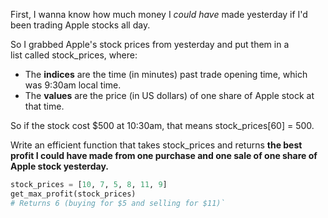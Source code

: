 
First, I wanna know how much money I _could have_ made yesterday if I'd been trading Apple stocks all day.

So I grabbed Apple's stock prices from yesterday and put them in a list called stock_prices, where:

- The **indices** are the time (in minutes) past trade opening time, which was 9:30am local time.
- The **values** are the price (in US dollars) of one share of Apple stock at that time.

So if the stock cost $500 at 10:30am, that means stock_prices[60] = 500.

Write an efficient function that takes stock_prices and returns **the best profit I could have made from one purchase and one sale of one share of Apple stock yesterday.**

```python
stock_prices = [10, 7, 5, 8, 11, 9]  
get_max_profit(stock_prices) 
# Returns 6 (buying for $5 and selling for $11)`
```

